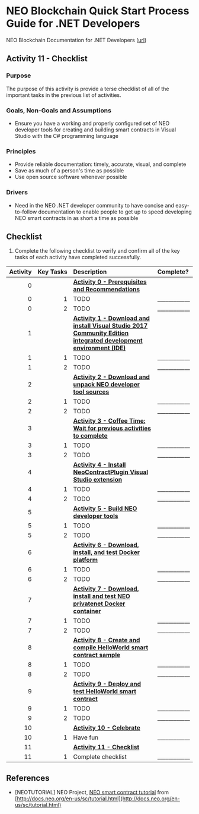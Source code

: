 # NEO Blockchain Quick Start Process Guide for .NET Developers

NEO Blockchain Documentation for .NET Developers ([url](https://github.com/mwherman2000/neo-windocs/tree/master/windocs))

## Activity 11 - Checklist

### Purpose

The purpose of this activity is provide a terse checklist of all of the important tasks in the previous list of activities.

### Goals, Non-Goals and Assumptions

* Ensure you have a working and properly configured set of NEO developer tools for creating and building smart contracts in Visual Studio with the C# programming language

### Principles

* Provide reliable documentation: timely, accurate, visual, and complete
* Save as much of a person's time as possible
* Use open source software whenever possible

### Drivers

* Need in the NEO .NET developer community to have concise and easy-to-follow documentation to enable people to get up to speed developing NEO smart contracts in as short a time as possible

## Checklist

1. Complete the following checklist to verify and confirm all of the key tasks of each activity have completed successfully.

Activity | Key&nbsp;Tasks | Description | Complete?
--------:| ---------:|:----------- |:---------
0 | | **[Activity 0 - Prerequisites and Recommendations](./00-prerequisites.md)**
0 | 1 | TODO | ____________
0 | 2 | TODO | ____________
1 | | **[Activity 1 - Download and install Visual Studio 2017 Community Edition integrated development environment (IDE)](./01-installvisualstudio.md)**
1 | 1 | TODO | ____________
1 | 2 | TODO | ____________
2 | | **[Activity 2 - Download and unpack NEO developer tool sources](./02-downloadneodevtoolsrc.md)**
2 | 1 | TODO | ____________
2 | 2 | TODO | ____________
3 | | **[Activity 3 - Coffee Time: Wait for previous activities to complete](./03-coffeetime-waitforprevactivities.md)**
3 | 1 | TODO | ____________
3 | 2 | TODO | ____________
4 | | **[Activity 4 - Install NeoContractPlugin Visual Studio extension](./04-installvsneocontractplugin.md)**
4 | 1 | TODO | ____________
4 | 2 | TODO | ____________
5 | | **[Activity 5 - Build NEO developer tools](./05-buildneodevtools.md)**
5 | 1 | TODO | ____________
5 | 2 | TODO | ____________
6 | | **[Activity 6 - Download, install, and test Docker platform](./06-installdockerplatform.md)**
6 | 1 | TODO | ____________
6 | 2 | TODO | ____________
7 | | **[Activity 7 - Download, install and test NEO privatenet Docker container](./07-installneoprivatenetcontainer.md)**
7 | 1 | TODO | ____________
7 | 2 | TODO | ____________
8 | | **[Activity 8 - Create and compile HelloWorld smart contract sample](./08-createcompilesmartcontract.md)**
8 | 1 | TODO | ____________
8 | 2 | TODO | ____________
9 | | **[Activity 9 - Deploy and test HelloWorld smart contract](./09-deploytestsmartcontract.md)**
9 | 1 | TODO | ____________
9 | 2 | TODO | ____________
10 | | **[Activity 10 - Celebrate](./10-celebrate.md)**
10 | 1 | Have fun | ____________
11 | | **[Activity 11 - Checklist](./11-checklist.md)**
11 | 1 | Complete checklist | ____________

## References

* [NEOTUTORIAL] NEO Project, [NEO smart contract tutorial](http://docs.neo.org/en-us/sc/tutorial.html) from [http://docs.neo.org/en-us/sc/tutorial.html](http://docs.neo.org/en-us/sc/tutorial.html)
